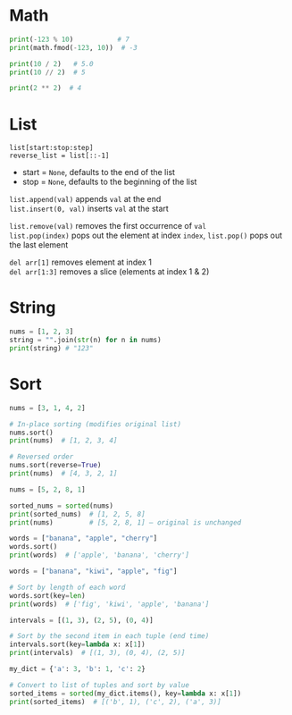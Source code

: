 # Math
```python
print(-123 % 10)           # 7
print(math.fmod(-123, 10))  # -3
```
```python
print(10 / 2)   # 5.0
print(10 // 2)  # 5
```
```python
print(2 ** 2)  # 4
```

# List
`list[start:stop:step]`  
`reverse_list = list[::-1]`  
- start = `None`, defaults to the end of the list  
- stop = `None`, defaults to the beginning of the list

`list.append(val)` appends `val` at the end  
`list.insert(0, val)` inserts `val` at the start  
  
`list.remove(val)` removes the first occurrence of `val`  
`list.pop(index)` pops out the element at index `index`, `list.pop()` pops out the last element  

`del arr[1]` removes element at index 1  
`del arr[1:3]` removes a slice (elements at index 1 & 2)  

# String
```python
nums = [1, 2, 3]
string = "".join(str(n) for n in nums)
print(string) # "123"
```
# Sort
```python
nums = [3, 1, 4, 2]

# In-place sorting (modifies original list)
nums.sort()
print(nums)  # [1, 2, 3, 4]

# Reversed order
nums.sort(reverse=True)
print(nums)  # [4, 3, 2, 1]
```
```python
nums = [5, 2, 8, 1]

sorted_nums = sorted(nums)
print(sorted_nums)  # [1, 2, 5, 8]
print(nums)         # [5, 2, 8, 1] — original is unchanged
```
```python
words = ["banana", "apple", "cherry"]
words.sort()
print(words)  # ['apple', 'banana', 'cherry']
```
```python
words = ["banana", "kiwi", "apple", "fig"]

# Sort by length of each word
words.sort(key=len)
print(words)  # ['fig', 'kiwi', 'apple', 'banana']
```
```python
intervals = [(1, 3), (2, 5), (0, 4)]

# Sort by the second item in each tuple (end time)
intervals.sort(key=lambda x: x[1])
print(intervals)  # [(1, 3), (0, 4), (2, 5)]
```
```python
my_dict = {'a': 3, 'b': 1, 'c': 2}

# Convert to list of tuples and sort by value
sorted_items = sorted(my_dict.items(), key=lambda x: x[1])
print(sorted_items)  # [('b', 1), ('c', 2), ('a', 3)]
```
